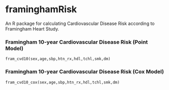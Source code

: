 # framinghamRisk
An R package for calculating Cardiovascular Disease Risk according to Framingham Heart Study.
### Framingham 10-year Cardiovascular Disease Risk (Point Model)
`fram_cvd10(sex,age,sbp,htn_rx,hdl,tchl,smk,dm)`
### Framingham 10-year Cardiovascular Disease Risk (Cox Model)
`fram_cvd10_cox(sex,age,sbp,htn_rx,hdl,tchl,smk,dm)`
